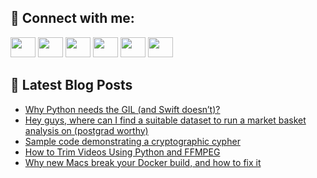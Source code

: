 ## 🔎 Connect with me:
[<img height="32" width="40" src="https://cdn.jsdelivr.net/npm/simple-icons@v5/icons/telegram.svg" />](https://t.me/bullbesh)
[<img height="32" width="40" src="https://cdn.jsdelivr.net/npm/simple-icons@v5/icons/vk.svg" />](https://vk.com/bullbesh)
[<img height="32" width="40" src="https://cdn.jsdelivr.net/npm/simple-icons@v5/icons/twitter.svg" />](https://twitter.com/bullbesh1)
[<img height="32" width="40" src="https://cdn.jsdelivr.net/npm/simple-icons@v5/icons/instagram.svg" />](https://www.instagram.com/bullbesh)
[<img height="32" width="40" src="https://cdn.jsdelivr.net/npm/simple-icons@v5/icons/reddit.svg" />](https://www.reddit.com/user/bullbesh)
[<img height="32" width="40" src="https://cdn.jsdelivr.net/npm/simple-icons@v5/icons/youtube.svg" />](https://www.youtube.com/channel/UCtfjRs6uzgq5mfm8S06WTcg)

## 📕 Latest Blog Posts
<!-- BLOG-POST-LIST:START -->
- [Why Python needs the GIL &lpar;and Swift doesn’t&rpar;?](https://www.reddit.com/r/Python/comments/vgw40n/why_python_needs_the_gil_and_swift_doesnt/)
- [Hey guys, where can I find a suitable dataset to run a market basket analysis on &lpar;postgrad worthy&rpar;](https://www.reddit.com/r/Python/comments/vgurfl/hey_guys_where_can_i_find_a_suitable_dataset_to/)
- [Sample code demonstrating a cryptographic cypher](https://www.reddit.com/r/Python/comments/vgtipt/sample_code_demonstrating_a_cryptographic_cypher/)
- [How to Trim Videos Using Python and FFMPEG](https://www.reddit.com/r/Python/comments/vgsuf0/how_to_trim_videos_using_python_and_ffmpeg/)
- [Why new Macs break your Docker build, and how to fix it](https://www.reddit.com/r/Python/comments/vgskhn/why_new_macs_break_your_docker_build_and_how_to/)
<!-- BLOG-POST-LIST:END -->
